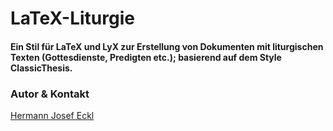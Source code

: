 # LaTeX-Liturgie

#### Ein Stil für LaTeX und LyX zur Erstellung von Dokumenten mit liturgischen Texten (Gottesdienste, Predigten etc.); basierend auf dem Style ClassicThesis.

### Autor & Kontakt

[Hermann Josef Eckl](https://regenpfeifer.net/kontakt/)
